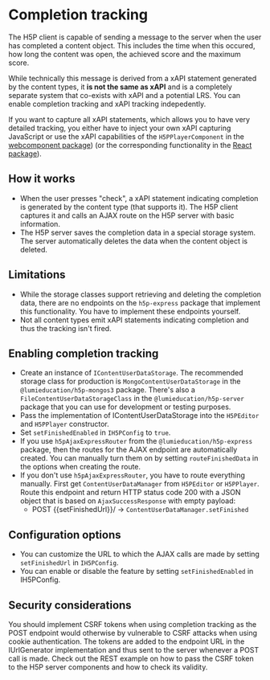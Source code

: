 # Completion tracking

The H5P client is capable of sending a message to the server when the user has
completed a content object. This includes the time when this occured, how long
the content was open, the achieved score and the maximum score.

While technically this message is derived from a xAPI statement generated by the
content types, it **is not the same as xAPI** and is a completely separate
system that co-exists with xAPI and a potential LRS. You can enable completion
tracking and xAPI tracking indepedently.

If you want to capture all xAPI statements, which allows you to have very
detailed tracking, you either have to inject your own xAPI capturing JavaScript
or use the xAPI capabilities of the `H5PPlayerComponent` in the [webcomponent
package](../packages/h5p-webcomponents.md)) (or the corresponding functionality
in the [React package](../packages/h5p-react.md)).

## How it works

-   When the user presses "check", a xAPI statement indicating completion is
    generated by the content type (that supports it). The H5P client captures it
    and calls an AJAX route on the H5P server with basic information.
-   The H5P server saves the completion data in a special storage system. The
    server automatically deletes the data when the content object is deleted.

## Limitations

-   While the storage classes support retrieving and deleting the completion data,
    there are no endpoints on the `h5p-express` package that implement this
    functionality. You have to implement these endpoints yourself.
-   Not all content types emit xAPI statements indicating completion and thus
    the tracking isn't fired.

## Enabling completion tracking

-   Create an instance of `IContentUserDataStorage`. The recommended storage class
    for production is `MongoContentUserDataStorage` in the
    `@lumieducation/h5p-mongos3` package. There's also a
    `FileContentUserDataStorageClass` in the `@lumieducation/h5p-server` package
    that you can use for development or testing purposes.
-   Pass the implementation of IContentUserDataStorage into the `H5PEditor` and
    `H5PPlayer` constructor.
-   Set `setFinishedEnabled` in `IH5PConfig` to `true`.
-   If you use `h5pAjaxExpressRouter` from the `@lumieducation/h5p-express`
    package, then the routes for the AJAX endpoint are automatically created. You
    can manually turn them on by setting `routeFinishedData` in the options when
    creating the route.
-   If you don't use `h5pAjaxExpressRouter`, you have to route everything
    manually. First get `ContentUserDataManager` from `H5PEditor` or
    `H5PPlayer`. Route this endpoint and return HTTP status code 200 with a JSON
    object that is based on `AjaxSuccessResponse` with empty payload:
    -   POST {{setFinishedUrl}}/ -> `ContentUserDataManager.setFinished`

## Configuration options

-   You can customize the URL to which the AJAX calls are made by setting
    `setFinishedUrl` in `IH5PConfig`.
-   You can enable or disable the feature by setting `setFinishedEnabled` in
    IH5PConfig.

## Security considerations

You should implement CSRF tokens when using completion tracking as the POST
endpoint would otherwise by vulnerable to CSRF attacks when using cookie
authentication. The tokens are added to the endpoint URL in the IUrlGenerator
implementation and thus sent to the server whenever a POST call is made. Check
out the REST example on how to pass the CSRF token to the H5P server components
and how to check its validity.
